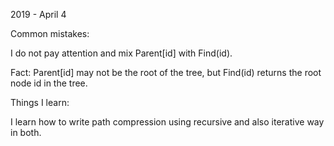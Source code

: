 
2019 - April 4 <br>

Common mistakes:<br>

I do not pay attention and mix Parent[id] with Find(id). <br>

Fact: Parent[id] may not be the root of the tree, but Find(id) returns the root node id in the tree. <br>

Things I learn:<br>

I learn how to write path compression using recursive and also iterative way in both. <br>


  